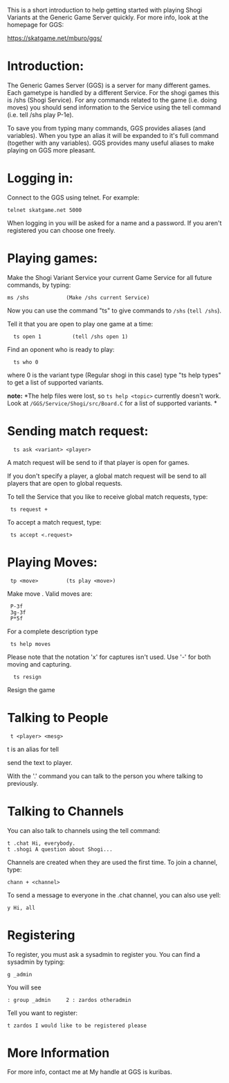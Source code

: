 This is a short introduction to help getting started
with playing Shogi Variants at the Generic Game Server
quickly. For more info, look at the homepage for GGS:

https://skatgame.net/mburo/ggs/


Introduction:
=============

The Generic Games Server (GGS) is a server for many different games.
Each gametype is handled by a different Service.  For the shogi games
this is /shs (Shogi Service).  For any commands related to the game
(i.e. doing moves) you should send information to the Service using
the tell command (i.e.  tell /shs play P-1e).

To save you from typing many commands, GGS provides aliases (and
variables).  When you type an alias it will be expanded to it's full
command (together with any variables).  GGS provides many useful
aliases to make playing on GGS more pleasant.

Logging in:
===========

Connect to the GGS using telnet.  For example:

    telnet skatgame.net 5000

When logging in you will be asked for a name and a password.
If you aren't registered you can choose one freely.

Playing games:
==============

Make the Shogi Variant Service your current Game Service for
all future commands, by typing:

    ms /shs            (Make /shs current Service)

Now you can use the command "ts" to give commands to `/shs`
(`tell /shs`).

Tell it that you are open to play one game at a time:

      ts open 1          (tell /shs open 1)

Find an oponent who is ready to play:

      ts who 0

where 0 is the variant type (Regular shogi in this case)
type "ts help types" to get a list of supported variants.

**note:** *The help files were lost, so `ts help <topic>`
currently doesn't work.  Look at `/GGS/Service/Shogi/src/Board.C`
for a list of supported variants.
*

Sending match request:
======================

      ts ask <variant> <player> 

A match request will be send to <player> if that player is
open for games.

If you don't specify a player, a global match
request will be send to all players that are open to global requests.

To tell the Service that you like to receive global match requests,
type:

     ts request +

To accept a match request, type:

     ts accept <.request>

Playing Moves:
==============

     tp <move>         (ts play <move>)

Make move <move>.  Valid moves are:

     P-3f
     3g-3f
     P*5f

For a complete description type

     ts help moves

Please note that the notation 'x' for captures isn't used.
Use '-' for both moving and capturing.

      ts resign

Resign the game

Talking to People
=================

     t <player> <mesg>

t is an alias for tell

send the text <mesg> to player.  

With the '.' command you can talk to the person you where talking
to previously.

Talking to Channels
===================

You can also talk to channels using the tell command:

    t .chat Hi, everybody.
    t .shogi A question about Shogi...

Channels are created when they are used the first time.
To join a channel, type:
  
    chann + <channel>

To send a message to everyone in the .chat channel, you
can also use yell:

    y Hi, all

Registering
===========

To register, you must ask a sysadmin to register you.
You can find a sysadmin by typing:

    g _admin

You will see

    : group _admin     2 : zardos otheradmin

Tell you want to register:

    t zardos I would like to be registered please

More Information
================

For more info, contact me at 
<kristof at resonata point org>
My handle at GGS is kuribas.
